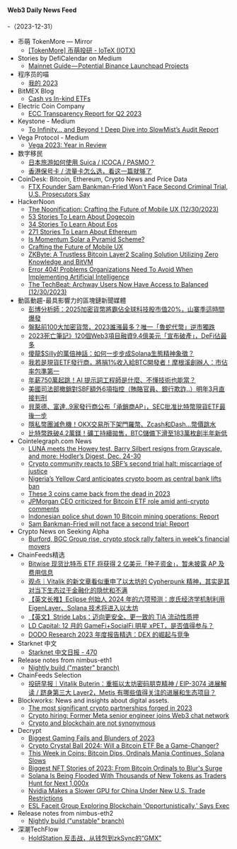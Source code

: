 #### Web3 Daily News Feed
-（2023-12-31）

- 币萌 TokenMore — Mirror
  - [[TokenMore] 币萌投研 - IoTeX (IOTX)](https://mirror.xyz/bimeng.eth/UmpZ72eDCStlq66As6mUNBQj1kqPAlm_8qkULS6xw4g)
- Stories by DefiCalendar on Medium
  - [Mainnet Guide — Potential Binance Launchpad Projects](https://medium.com/@CalendarDefi/mainnet-guide-potential-binance-launchpad-projects-80ee03625635?source=rss-4949be3a0c7a------2)
- 程序员的喵
  - [我的 2023](http://catcoding.me/p/2023-summary/)
- BitMEX Blog
  - [Cash vs In-kind ETFs](https://blog.bitmex.com/cash-vs-in-kind-etfs/)
- Electric Coin Company
  - [ECC Transparency Report for Q2 2023](https://electriccoin.co/blog/ecc-transparency-report-for-q2-2023/)
- Keystone - Medium
  - [To Infinity… and Beyond！Deep Dive into SlowMist’s Audit Report](https://blog.keyst.one/to-infinity-and-beyond-deep-dive-into-slowmists-audit-report-ba05730437b1?source=rss----a9077bfb4ed8---4)
- Vega Protocol - Medium
  - [Vega 2023: Year in Review](https://blog.vega.xyz/vega-2023-year-in-review-8ea17aed576c?source=rss----ac3f275d266f---4)
- 数字移民
  - [日本旅游如何使用 Suica / ICOCA / PASMO？](https://blog.shuziyimin.org/1431)
  - [香港保号卡 / 流量卡怎么选，看这一篇就够了](https://blog.shuziyimin.org/1419)
- CoinDesk: Bitcoin, Ethereum, Crypto News and Price Data
  - [FTX Founder Sam Bankman-Fried Won't Face Second Criminal Trial, U.S. Prosecutors Say](https://www.coindesk.com/coindesk-news/2023/12/30/ftx-founder-sam-bankman-fried-wont-face-second-criminal-trial-us-prosecutors-say/?utm_medium=referral&utm_source=rss&utm_campaign=headlines)
- HackerNoon
  - [The Noonification: Crafting the Future of Mobile UX (12/30/2023)](https://hackernoon.com/12-30-2023-noonification?source=rss)
  - [53 Stories To Learn About Dogecoin](https://hackernoon.com/53-stories-to-learn-about-dogecoin?source=rss)
  - [34 Stories To Learn About Eos](https://hackernoon.com/34-stories-to-learn-about-eos?source=rss)
  - [271 Stories To Learn About Ethereum](https://hackernoon.com/271-stories-to-learn-about-ethereum?source=rss)
  - [Is Momentum Solar a Pyramid Scheme?](https://hackernoon.com/is-momentum-solar-a-pyramid-scheme?source=rss)
  - [Crafting the Future of Mobile UX](https://hackernoon.com/crafting-the-future-of-mobile-ux?source=rss)
  - [ZKByte: A Trustless Bitcoin Layer2 Scaling Solution Utilizing Zero Knowledge and BitVM](https://hackernoon.com/zkbyte-a-trustless-bitcoin-layer2-scaling-solution-utilizing-zero-knowledge-and-bitvm?source=rss)
  - [Error 404! Problems Organizations Need To Avoid When Implementing Artificial Intelligence](https://hackernoon.com/error-404-problems-organizations-need-to-avoid-when-implementing-artificial-intelligence?source=rss)
  - [The TechBeat: Archway Users Now Have Access to Balanced (12/30/2023)](https://hackernoon.com/12-30-2023-techbeat?source=rss)
- 動區動趨-最具影響力的區塊鏈新聞媒體
  - [彭博分析師：2025加密貨幣將霸佔全球科技股市值20%，山寨季這時間爆發](https://www.blocktempo.com/jamie-coutts-predicts-crypto-is-on-track-to-be-20-of-techs-marketcap-by-2025/)
  - [盤點前100大加密貨幣，2023誰漲最多？唯一「魯蛇代幣」逆市獨跌](https://www.blocktempo.com/top-100-cryptos-which-rise-the-most-in-2023/)
  - [2023死亡筆記》120個Web3項目融資9.4億美元「宣布破產」，DeFi佔最多](https://www.blocktempo.com/list-of-dead-projects-in-the-crypto-industry-in-2023/)
  - [傻龍$Silly的萬倍神話：如何一步步成Solana生態精神象徵？](https://www.blocktempo.com/how-the-silly-dragon-became-the-spiritual-totem-of-the-solana-community/)
  - [我若是現貨ETF發行商，將捐1%收入給BTC開發者！摩根溪創辦人：市佔率包準第一](https://www.blocktempo.com/anthony-pompliano-says-if-he-was-a-spot-bitcoin-etf-issuer-donate-1-of-his-fees-to-btc-devs/)
  - [年薪750萬起跳！AI 提示詞工程師是什麼、不懂技術也能當？](https://www.blocktempo.com/what-is-prompt-engineer/)
  - [美國司法部撤銷對SBF額外6項指控（賄賂官員、銀行欺詐..）明年3月直接判刑](https://www.blocktempo.com/us-prosecutors-wont-let-sbf-face-second-trial-on-remaining-charges/)
  - [貝萊德、富達..9家發行商公布「承銷商AP」，SEC批准比特幣現貨ETF最後一步](https://www.blocktempo.com/blackrock-fidelity-file-last-minute-bitcoin-etf-amendments/)
  - [隱私幣團滅危機！OKX交易所下架門羅幣、Zcash和Dash…幣價跳水](https://www.blocktempo.com/okx-delists-monero-zcash-and-dash/)
  - [比特幣跌破4.2萬鎂！礦工持續拋售，BTC儲備下滑至183萬枚創半年新低](https://www.blocktempo.com/bitcoin-miners-are-selling-bitcoin/)
- Cointelegraph.com News
  - [LUNA meets the Howey test, Barry Silbert resigns from Grayscale, and more: Hodler’s Digest, Dec. 24-30](https://cointelegraph.com/magazine/luna-meets-howey-test-barry-silbert-resigns-grayscale-hodlers-digest-dec-24-30/)
  - [Crypto community reacts to SBF’s second trial halt: miscarriage of justice](https://cointelegraph.com/news/community-reacts-sbf-second-trial-miscarriage-of-justice)
  - [Nigeria’s Yellow Card anticipates crypto boom as central bank lifts ban](https://cointelegraph.com/news/nigeria-s-yellow-card-anticipates-crypto-boom-post-cbn-ban-lift)
  - [These 3 coins came back from the dead in 2023](https://cointelegraph.com/news/these-3-coins-came-back-from-the-dead-2023)
  - [JPMorgan CEO criticized for Bitcoin ETF role amid anti-crypto comments](https://cointelegraph.com/news/jpmorgan-ceo-backlashed-for-bitcoin-etf-role-amid-anti-crypto-comments)
  - [Indonesian police shut down 10 Bitcoin mining operations: Report](https://cointelegraph.com/news/indonesian-police-bitcoin-mining-operations)
  - [Sam Bankman-Fried will not face a second trial: Report](https://cointelegraph.com/news/us-prosecutors-sbf-second-trial-report)
- Crypto News on Seeking Alpha
  - [Burford, BGC Group rise, crypto stock rally falters in week's financial movers](https://seekingalpha.com/news/4051376-burford-bgc-group-rise-crypto-stock-rally-falters-in-weeks-financial-movers?utm_source=feed_news_crypto&utm_medium=referral&feed_item_type=news)
- ChainFeeds精选
  - [Bitwise 现货比特币 ETF 将获得 2 亿美元「种子资金」，暂未披露 AP 及费用信息](https://twitter.com/JSeyff/status/1740848631081828621)
  - [观点｜Vitalik 的新文章看似重申了以太坊的 Cypherpunk 精神，其实是其对当下生态过于金融化的隐忧和不满](https://twitter.com/tmel0211/status/1740666090546684277)
  - [【英文长推】Eclipse 创始人 2024 年的六项预测：庞氏经济学机制利用 EigenLayer、Solana 技术将进入以太坊](https://twitter.com/neelsalami/status/1740841074120425544)
  - [【英文】Stride Labs：迈向更安全、更一致的 TIA 流动性质押](https://forum.celestia.org/t/moving-toward-safer-and-more-aligned-tia-liquid-staking/1422)
  - [LD Capital: 12 月的 GameFi+SocialFi 明星 xPET，是否值得参与？](https://ld-capital.medium.com/ld-capital-12%E6%9C%88%E7%9A%84gamefi-socialfi%E6%98%8E%E6%98%9Fxpet-%E6%98%AF%E5%90%A6%E5%80%BC%E5%BE%97%E5%8F%82%E4%B8%8E-42c09ac7647e)
  - [DODO Research 2023 年度报告精选：DEX 的崛起与竞争](https://mp.weixin.qq.com/s/FIzdmwLU8kePhSVzlI_MoQ)
- Starknet 中文
  - [Starknet 中文日报 - 470](https://starknetzh.substack.com/p/starknet-470)
- Release notes from nimbus-eth1
  - [Nightly build ("master" branch)](https://github.com/status-im/nimbus-eth1/releases/tag/nightly)
- ChainFeeds Selection
  - [投研早报｜Vitalik Buterin：重振以太坊密码朋克精神 / EIP-3074 进展解读 / 跻身第三大 Layer2，Metis 有哪些值得关注的进展和生态项目？](https://substack.chainfeeds.xyz/p/vitalik-buterin-eip-3074-layer2metis)
- Blockworks: News and insights about digital assets.
  - [The most significant crypto partnerships forged in 2023](https://blockworks.co/news/significant-2023-crypto-partnerships)
  - [Crypto hiring: Former Meta senior engineer joins Web3 chat network](https://blockworks.co/news/crypto-layoffs-halt-amid-new-meta-hire)
  - [Crypto and blockchain are not synonymous](https://blockworks.co/news/crypto-blockchain-not-synonymous)
- Decrypt
  - [Biggest Gaming Fails and Blunders of 2023](https://decrypt.co/210770/biggest-gaming-fails-blunders-2023)
  - [Crypto Crystal Ball 2024: Will a Bitcoin ETF Be a Game-Changer?](https://decrypt.co/211243/crypto-crystal-ball-2024-will-bitcoin-etf-game-changer)
  - [This Week in Coins: Bitcoin Dips, Ordinals Mania Continues, Solana Slows](https://decrypt.co/211190/this-week-in-coins-bitcoin-dips-ordinals-mania-continues-solana-slows)
  - [Biggest NFT Stories of 2023: From Bitcoin Ordinals to Blur's Surge](https://decrypt.co/211265/biggest-nft-stories-2023-bitcoin-ordinals-blur-surge)
  - [Solana Is Being Flooded With Thousands of New Tokens as Traders Hunt for Next 1,000x](https://decrypt.co/211234/solana-being-flooded-thousands-new-tokens-traders-hunt-next-1000x)
  - [Nvidia Makes a Slower GPU for China Under New U.S. Trade Restrictions](https://decrypt.co/211222/nvidia-rtx-4090d-gpu-chinese-market)
  - [ESL Faceit Group Exploring Blockchain 'Opportunistically,' Says Exec](https://decrypt.co/videos/live-events/yvrs4lBx/esl-faceit-group-exploring-blockchain-opportunistically-says-exec)
- Release notes from nimbus-eth2
  - [Nightly build ("unstable" branch)](https://github.com/status-im/nimbus-eth2/releases/tag/nightly)
- 深潮TechFlow
  - [HoldStation 反击战，从钱包到zkSync的“GMX”](https://techflowpost.mirror.xyz/__AVnHqG2uPaS-AxlB2r25lA5i4zb-IhpQkbtuaqjjw)
